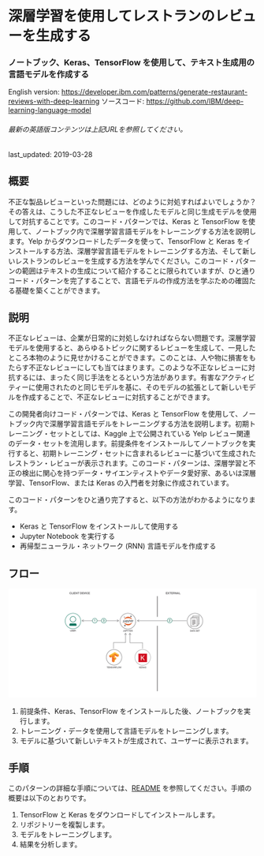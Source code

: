 # 深層学習を使用してレストランのレビューを生成する

### ノートブック、Keras、TensorFlow を使用して、テキスト生成用の言語モデルを作成する

English version: https://developer.ibm.com/patterns/generate-restaurant-reviews-with-deep-learning
  ソースコード: https://github.com/IBM/deep-learning-language-model

###### 最新の英語版コンテンツは上記URLを参照してください。
last_updated: 2019-03-28

 
## 概要

不正な製品レビューといった問題には、どのように対処すればよいでしょうか？その答えは、こうした不正なレビューを作成したモデルと同じ生成モデルを使用して対抗することです。このコード・パターンでは、Keras と TensorFlow を使用して、ノートブック内で深層学習言語モデルをトレーニングする方法を説明します。Yelp からダウンロードしたデータを使って、TensorFlow と Keras をインストールする方法、深層学習言語モデルをトレーニングする方法、そして新しいレストランのレビューを生成する方法を学んでください。このコード・パターンの範囲はテキストの生成について紹介することに限られていますが、ひと通りコード・パターンを完了することで、言語モデルの作成方法を学ぶための確固たる基礎を築くことができます。

## 説明

不正なレビューは、企業が日常的に対処しなければならない問題です。深層学習モデルを使用すると、あらゆるトピックに関するレビューを生成して、一見したところ本物のように見せかけることができます。このことは、人や物に損害をもたらす不正なレビューにしても当てはまります。このような不正なレビューに対抗するには、まったく同じ手法をとるという方法があります。有害なアクティビティーに使用されたのと同じモデルを基に、そのモデルの拡張として新しいモデルを作成することで、不正なレビューに対抗することができます。

この開発者向けコード・パターンでは、Keras と TensorFlow を使用して、ノートブック内で深層学習言語モデルをトレーニングする方法を説明します。初期トレーニング・セットとしては、Kaggle 上で公開されている Yelp レビュー関連のデータ・セットを流用します。前提条件をインストールしてノートブックを実行すると、初期トレーニング・セットに含まれるレビューに基づいて生成されたレストラン・レビューが表示されます。このコード・パターンは、深層学習と不正の検出に関心を持つデータ・サイエンティストやデータ愛好家、あるいは深層学習、TensorFlow、または Keras の入門者を対象に作成されています。

このコード・パターンをひと通り完了すると、以下の方法がわかるようになります。

* Keras と TensorFlow をインストールして使用する
* Jupyter Notebook を実行する
* 再帰型ニューラル・ネットワーク (RNN) 言語モデルを作成する

## フロー

![フロー](./images/tensorflow-keras-arch.png)

1. 前提条件、Keras、TensorFlow をインストールした後、ノートブックを実行します。
1. トレーニング・データを使用して言語モデルをトレーニングします。
1. モデルに基づいて新しいテキストが生成されて、ユーザーに表示されます。

## 手順

このパターンの詳細な手順については、[README](https://github.com/IBM/deep-learning-language-model/blob/master/README.md) を参照してください。手順の概要は以下のとおりです。

1. TensorFlow と Keras をダウンロードしてインストールします。
1. リポジトリーを複製します。
1. モデルをトレーニングします。
1. 結果を分析します。

